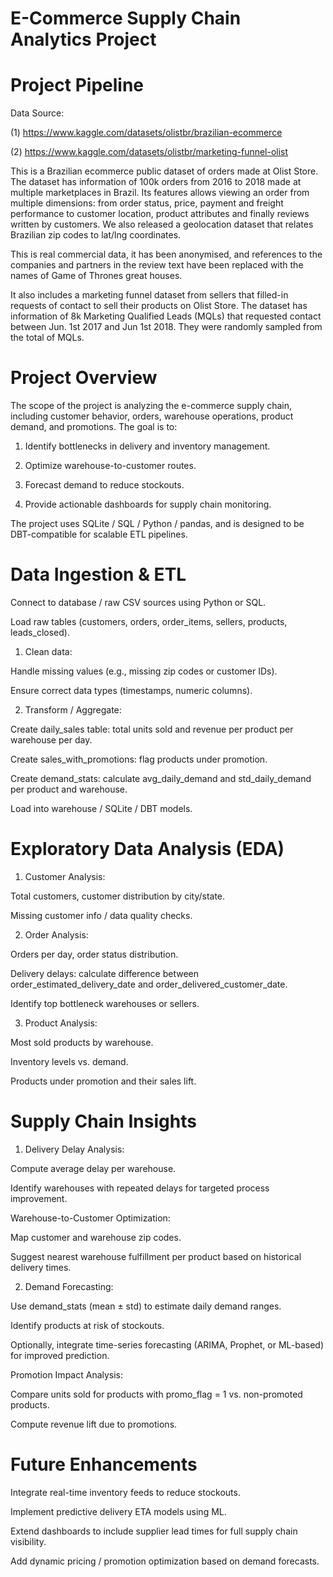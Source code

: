 # E-Commerce Supply Chain Analytics Project

# Project Pipeline


Data Source: 

  (1) https://www.kaggle.com/datasets/olistbr/brazilian-ecommerce             
    
  (2) https://www.kaggle.com/datasets/olistbr/marketing-funnel-olist
             

This is a Brazilian ecommerce public dataset of orders made at Olist Store. The dataset has information of 100k orders from 2016 to 2018 made at multiple marketplaces in Brazil. Its features allows viewing an order from multiple dimensions: from order status, price, payment and freight performance to customer location, product attributes and finally reviews written by customers. We also released a geolocation dataset that relates Brazilian zip codes to lat/lng coordinates.

This is real commercial data, it has been anonymised, and references to the companies and partners in the review text have been replaced with the names of Game of Thrones great houses.

It also includes a marketing funnel dataset from sellers that filled-in requests of contact to sell their products on Olist Store. The dataset has information of 8k Marketing Qualified Leads (MQLs) that requested contact between Jun. 1st 2017 and Jun 1st 2018. They were randomly sampled from the total of MQLs.

# Project Overview

The scope of the project is analyzing the e-commerce supply chain, including customer behavior, orders, warehouse operations, product demand, and promotions. The goal is to:

 1. Identify bottlenecks in delivery and inventory management.
  
 2. Optimize warehouse-to-customer routes.
  
 3. Forecast demand to reduce stockouts.
  
 4. Provide actionable dashboards for supply chain monitoring.

The project uses SQLite / SQL / Python / pandas, and is designed to be DBT-compatible for scalable ETL pipelines.


# Data Ingestion & ETL

Connect to database / raw CSV sources using Python or SQL.

Load raw tables (customers, orders, order_items, sellers, products, leads_closed).


1. Clean data:

  Handle missing values (e.g., missing zip codes or customer IDs).
  
  Ensure correct data types (timestamps, numeric columns).


2. Transform / Aggregate:

  Create daily_sales table: total units sold and revenue per product per warehouse per day.
  
  Create sales_with_promotions: flag products under promotion.
  
  Create demand_stats: calculate avg_daily_demand and std_daily_demand per product and warehouse.
  
  Load into warehouse / SQLite / DBT models.


# Exploratory Data Analysis (EDA)

1. Customer Analysis:

  Total customers, customer distribution by city/state.
  
  Missing customer info / data quality checks.


2.  Order Analysis:

  Orders per day, order status distribution.
  
  Delivery delays: calculate difference between order_estimated_delivery_date and order_delivered_customer_date.
  
  Identify top bottleneck warehouses or sellers.
      
    
3. Product Analysis:

  Most sold products by warehouse.
  
  Inventory levels vs. demand.
  
  Products under promotion and their sales lift.
  

# Supply Chain Insights

1. Delivery Delay Analysis:

  Compute average delay per warehouse.
  
  Identify warehouses with repeated delays for targeted process improvement.
  
  Warehouse-to-Customer Optimization:
  
  Map customer and warehouse zip codes.
  
  Suggest nearest warehouse fulfillment per product based on historical delivery times.

  
2. Demand Forecasting:

  Use demand_stats (mean ± std) to estimate daily demand ranges.
  
  Identify products at risk of stockouts.
  
  Optionally, integrate time-series forecasting (ARIMA, Prophet, or ML-based) for improved prediction.
  
  Promotion Impact Analysis:
  
  Compare units sold for products with promo_flag = 1 vs. non-promoted products.
  
  Compute revenue lift due to promotions.


# Future Enhancements

Integrate real-time inventory feeds to reduce stockouts.

Implement predictive delivery ETA models using ML.

Extend dashboards to include supplier lead times for full supply chain visibility.

Add dynamic pricing / promotion optimization based on demand forecasts.
